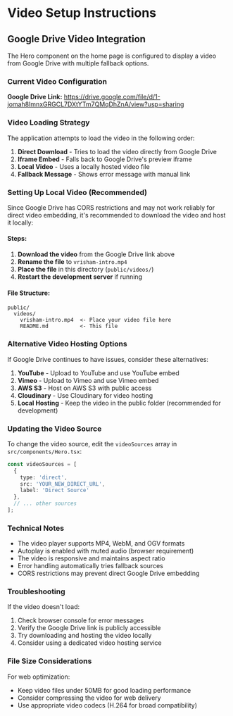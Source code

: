 # Video Setup Instructions

## Google Drive Video Integration

The Hero component on the home page is configured to display a video from Google Drive with multiple fallback options.

### Current Video Configuration

**Google Drive Link:** https://drive.google.com/file/d/1-jomah8ImnxGRGCL7DXtYTm7QMqDhZnA/view?usp=sharing

### Video Loading Strategy

The application attempts to load the video in the following order:

1. **Direct Download** - Tries to load the video directly from Google Drive
2. **Iframe Embed** - Falls back to Google Drive's preview iframe
3. **Local Video** - Uses a locally hosted video file
4. **Fallback Message** - Shows error message with manual link

### Setting Up Local Video (Recommended)

Since Google Drive has CORS restrictions and may not work reliably for direct video embedding, it's recommended to download the video and host it locally:

#### Steps:

1. **Download the video** from the Google Drive link above
2. **Rename the file** to `vrisham-intro.mp4`
3. **Place the file** in this directory (`public/videos/`)
4. **Restart the development server** if running

#### File Structure:
```
public/
  videos/
    vrisham-intro.mp4  <- Place your video file here
    README.md          <- This file
```

### Alternative Video Hosting Options

If Google Drive continues to have issues, consider these alternatives:

1. **YouTube** - Upload to YouTube and use YouTube embed
2. **Vimeo** - Upload to Vimeo and use Vimeo embed
3. **AWS S3** - Host on AWS S3 with public access
4. **Cloudinary** - Use Cloudinary for video hosting
5. **Local Hosting** - Keep the video in the public folder (recommended for development)

### Updating the Video Source

To change the video source, edit the `videoSources` array in `src/components/Hero.tsx`:

```typescript
const videoSources = [
  {
    type: 'direct',
    src: 'YOUR_NEW_DIRECT_URL',
    label: 'Direct Source'
  },
  // ... other sources
];
```

### Technical Notes

- The video player supports MP4, WebM, and OGV formats
- Autoplay is enabled with muted audio (browser requirement)
- The video is responsive and maintains aspect ratio
- Error handling automatically tries fallback sources
- CORS restrictions may prevent direct Google Drive embedding

### Troubleshooting

If the video doesn't load:

1. Check browser console for error messages
2. Verify the Google Drive link is publicly accessible
3. Try downloading and hosting the video locally
4. Consider using a dedicated video hosting service

### File Size Considerations

For web optimization:
- Keep video files under 50MB for good loading performance
- Consider compressing the video for web delivery
- Use appropriate video codecs (H.264 for broad compatibility)
